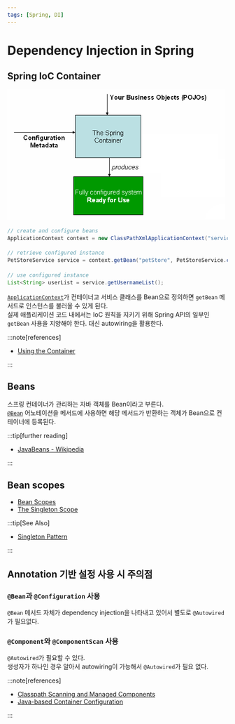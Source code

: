 ```yaml
---
tags: [Spring, DI]
---
```


# Dependency Injection in Spring

## Spring IoC Container

![The Spring IoC container](container-magic.png)

```java
// create and configure beans
ApplicationContext context = new ClassPathXmlApplicationContext("services.xml", "daos.xml");

// retrieve configured instance
PetStoreService service = context.getBean("petStore", PetStoreService.class);

// use configured instance
List<String> userList = service.getUsernameList();
```

[`ApplicationContext`](https://docs.spring.io/spring-framework/docs/current/javadoc-api/org/springframework/context/ApplicationContext.html)가 컨테이너고 서비스 클래스를 Bean으로 정의하면 `getBean` 메서드로 인스턴스를 불러올 수 있게 된다.  
실제 애플리케이션 코드 내에서는 IoC 원칙을 지키기 위해 Spring API의 일부인 `getBean` 사용을 지양해야 한다. 대신 autowiring을 활용한다.

:::note[references]

- [Using the Container](https://docs.spring.io/spring-framework/reference/core/beans/basics.html#beans-factory-client)

:::

## Beans

스프링 컨테이너가 관리하는 자바 객체를 Bean이라고 부른다.  
[`@Bean`](https://docs.spring.io/spring-framework/docs/current/javadoc-api/org/springframework/context/annotation/Bean.html) 어노테이션을 메서드에 사용하면 해당 메서드가 반환하는 객체가 Bean으로 컨테이너에 등록된다.

:::tip[further reading]

- [JavaBeans - Wikipedia](https://en.wikipedia.org/wiki/JavaBeans)

:::

## Bean scopes

- [Bean Scopes](https://docs.spring.io/spring-framework/reference/core/beans/factory-scopes.html)
- [The Singleton Scope](https://docs.spring.io/spring-framework/reference/core/beans/factory-scopes.html#beans-factory-scopes-singleton)

:::tip[See Also]

- [Singleton Pattern](/content/10%20Wiki/19%20Miscellaneous/design-patterns.md#singleton-pattern)

:::

## Annotation 기반 설정 사용 시 주의점

### `@Bean`과 `@Configuration` 사용

`@Bean` 메서드 자체가 dependency injection을 나타내고 있어서 별도로 `@Autowired`가 필요없다.

### `@Component`와 `@ComponentScan` 사용

`@Autowired`가 필요할 수 있다.  
생성자가 하나인 경우 알아서 autowiring이 가능해서 `@Autowired`가 필요 없다.

:::note[references]

- [Classpath Scanning and Managed Components](https://docs.spring.io/spring-framework/reference/core/beans/classpath-scanning.html)
- [Java-based Container Configuration](https://docs.spring.io/spring-framework/reference/core/beans/java.html)

:::

